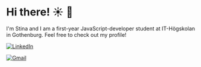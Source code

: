 # Hi there! ☀️ 🍊

I'm Stina and I am a first-year JavaScript-developer student at IT-Högskolan in Gothenburg.
Feel free to check out my profile! 

[![LinkedIn](https://img.shields.io/badge/linkedin-%230077B5.svg?style=for-the-badge&logo=linkedin&logoColor=white)](https://www.linkedin.com/in/stina-norqvist/)

[![Gmail](https://img.shields.io/badge/Gmail-D14836?style=for-the-badge&logo=gmail&logoColor=white)](mailto:norqvist.stina@gmail.com)

 

<!--
**StinaNorqvist/StinaNorqvist** is a ✨ _special_ ✨ repository because its `README.md` (this file) appears on your GitHub profile.

Here are some ideas to get you started:

- 🔭 I’m currently working on ...
- 🌱 I’m currently learning ...
- 👯 I’m looking to collaborate on ...
- 🤔 I’m looking for help with ...
- 💬 Ask me about ...
- 📫 How to reach me: ...
- 😄 Pronouns: ...
- ⚡ Fun fact: ...
-->
